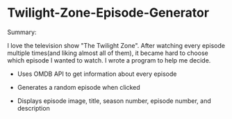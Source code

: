 # Twilight-Zone-Episode-Generator

Summary:

  I love the television show "The Twilight Zone". After watching every episode multiple times(and liking almost all of them), it became hard to choose which episode I wanted to watch. I wrote a program to help me decide. 


- Uses OMDB API to get information about every episode

- Generates a random episode when clicked

- Displays episode image, title, season number, episode number, and description
